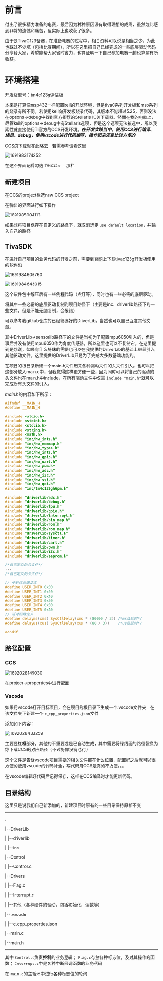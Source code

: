 # 前言

付出了很多精力准备的电赛，最后因为种种原因没有取得理想的成绩，虽然为此感到非常的遗憾和痛苦，但实际上也收获了很多。

由于是TivaC123备赛，在准备电赛的过程中，相关资料可以说是相当之少，为此也踩过不少坑（包括比赛期间），所以在这里把自己已经完成的一些底层驱动代码分享给大家，希望能帮大家省时省力，也算证明一下自己参加电赛一趟也算是有所收获。

# 环境搭建

开发板型号：tm4c123g评估板

本来是打算像msp432一样配置keil的开发环境，但是tivaC系列开发板和msp系列的烧录有所不同。若使用keil向开发板烧录代码，其版本不能超过5.25，否则没法在options->debug中找到官方推荐的Stellaris ICDI下载器。然而在我的电脑上，尽管keil的options->debug中有Stellaris选项，但是这个选项无法被选中，所以我索性就直接使用TI官方的CCS开发环境。***在开发实践当中，使用CCS进行编译、烧录、debug，使用vscode进行代码编写，操作起来还是比较方便的***

CCS的下载就在此略去，若需参考请看[这里](https://blog.csdn.net/qq_36788698/article/details/82913956)

![1691983174252](image/前言与环境搭建/1691983174252.png)

在这个界面记得勾选 `TM4C12x···`那栏

## 新建项目

在CCS的project栏选new CCS project

在弹出的界面进行如下操作

![1691985004113](image/前言与环境搭建/1691985004113.png)

如果想将项目保存在自定义的路径下，就取消选定 `use default location`，并输入自己的路径

## TivaSDK

在进行自己项目的业务代码的开发之前，需要到[官网](https://www.ti.com/tool/SW-TM4C#downloads)上下载tivac123g开发板使用的软件包

![1691984606760](image/前言与环境搭建/1691984606760.png)

![1691984643015](image/前言与环境搭建/1691984643015.png)

这个软件包中解压后有一些例程代码（点灯等），同时也有一些必需的底层驱动。

将其中一些必需的底层驱动复制到项目路径下（主要是inc、driverlib路径下的一些文件，但是不能无脑复制，会报错）

可以参考我github仓库的已经筛选好的DriverLib。当然也可以自己百度其他文章。

其中DriverLib->sensorlib路径下的文件是当初为了配置mpu6050引入的，但是事后并没有使用mpu6050作为角度传感器，所以这里也可以不复制它。在这里提到是想说，如果有什么特殊的需要也可以在我提供的DriverLib的基础上继续引入其他驱动文件，这里提供的DriverLib只是为了完成大多数基础功能的。

在项目的根目录新建一个main.h文件用来各种驱动文件的头文件引入。也可以把这部分放入main.c中，但我觉得这样更方便一些，因为同时可以将自己的驱动的头文件也在main.h中include，在所有驱动文件中仅需 `include "main.h"`就可以完成所有头文件的引入。

*main.h*的内容如下所示：

```c
#ifndef __MAIN_H
#define __MAIN_H

#include <stdio.h>
#include <stdint.h>
#include <stdlib.h>
#include <string.h>
#include <math.h>
#include "inc/hw_ints.h"
#include "inc/hw_memmap.h"
#include "inc/hw_types.h"
#include "inc/hw_ints.h"
#include "inc/hw_gpio.h"
#include "inc/hw_uart.h"
#include "inc/hw_pwm.h"
#include "inc/hw_adc.h"
#include "inc/hw_i2c.h"
#include "inc/hw_ssi.h"
#include "inc/hw_qei.h"
#include "inc/tm4c123gh6pm.h"

#include "driverlib/adc.h"
#include "driverlib/debug.h"
#include "driverlib/fpu.h"
#include "driverlib/gpio.h"
#include "driverlib/interrupt.h"
#include "driverlib/pin_map.h"
#include "driverlib/rom.h"
#include "driverlib/rom_map.h"
#include "driverlib/sysctl.h"
#include "driverlib/timer.h"
#include "driverlib/uart.h"
#include "driverlib/pwm.h"
#include "driverlib/i2c.h"
#include "driverlib/eeprom.h"

/*自己定义的头文件*/
···
/*自己定义的头文件*/

// 中断优先级定义
#define USER_INT0 0x00
#define USER_INT1 0x20
#define USER_INT2 0x40
#define USER_INT3 0x60
#define USER_INT4 0x80
#define USER_INT5 0xA0
// 延时函数定义
#define delayms(xms) SysCtlDelay(xms * (80000 / 3)) /*ms级延时*/
#define delayus(xus) SysCtlDelay(xus * (80 / 3))    /*us级延时*/

#endif

```

## 路径配置

### CCS

![1692028145030](image/前言与环境搭建/1692028145030.png)

在project->properties中进行配置

### Vscode

如果用vscode打开目标项目，会在项目的根目录下生成一个.vscode文件夹，在该文件夹下新建一个 `c_cpp_properties.json`文件

添加如下内容：

![1692028433259](image/前言与环境搭建/1692028433259.png)

主要是**红框**部分，其他的不重要或是已自动生成，其中需要将绿线画的路径替换为你下载CCS的对应路径（不过好像没有也行）

这个文件是告诉vscode项目需要的相关文件都在什么位置，配置好之后就可以很方便的使用vscode的代码补全，写代码用CCS是真的不方便。。。

在vscode编辑好代码后记得保存，这样在CCS编译时才能更新代码。

## 目录结构

这里只是说我们自己新添加的，新建项目时原有的一些目录保持原样不变

---

.

|--DriverLib

|	|--driverlib

|	|--inc

|--Control

|	|--Control.c

|--Drivers

|	|--Flag.c

|	|--Interrupt.c

|	|--其他（各种硬件的驱动，包括初始化、读数等）

|--.vscode

|	|--c_cpp_properties.json

|--main.c

|--main.h

---

其中 `Control.c`负责**控制**的业务逻辑； `Flag.c`存放各种标志位，及对其操作的函数； `Interrupt.c`中是各种中断回调函数的业务代码

在 `main.c`的主循环中进行各种标志位的轮询
